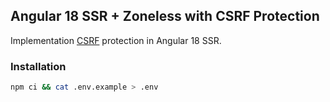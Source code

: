 ## Angular 18 SSR + Zoneless with CSRF Protection

Implementation [CSRF](https://github.com/Psifi-Solutions/csrf-csrf) protection in Angular 18 SSR.

### Installation

```sh
npm ci && cat .env.example > .env
```